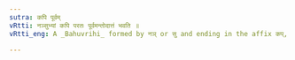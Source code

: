 ```yaml
---
sutra: कपि पूर्वम्
vRtti: नञ्सुभ्यां कपि परतः पूर्वमन्तोदात्तं भवति ॥
vRtti_eng: A _Bahuvrihi_ formed by नञ् or सु and ending in the affix कप्, (V. 4. 153) has acute on the syllable preceding the affix.

---
```

